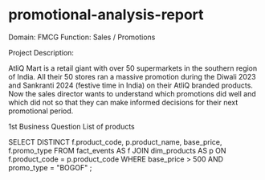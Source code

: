 # promotional-analysis-report
Domain: FMCG Function: Sales / Promotions

Project Description:

AtliQ Mart is a retail giant with over 50 supermarkets in the southern region of India. All their 50 stores ran a massive promotion during the Diwali 2023 and Sankranti 2024 (festive time in India) on their AtliQ branded products. Now the sales director wants to understand which promotions did well and which did not so that they can make informed decisions for their next promotional period.


1st Business Question
List of products

SELECT DISTINCT f.product_code, p.product_name, base_price, f.promo_type
FROM fact_events AS f 
JOIN dim_products AS p ON f.product_code = p.product_code
WHERE base_price > 500 AND promo_type = "BOGOF" ;
